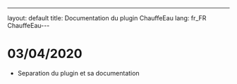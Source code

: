 ---
layout: default
title: Documentation  du plugin ChauffeEau
lang: fr_FR
ChauffeEau---

# 03/04/2020

* Separation du plugin et sa documentation